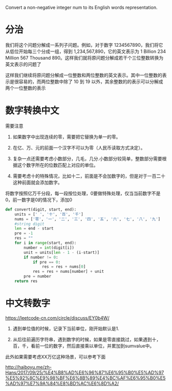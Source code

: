 Convert a non-negative integer num to its English words representation.

# 分治
我们将这个问题分解成一系列子问题。例如，对于数字 1234567890，我们将它从低位开始每三个分成一组，得到 1,234,567,890，它的英文表示为 1 Billion 234 Million 567 Thousand 890。这样我们就将原问题分解成若干个三位整数转换为英文表示的问题了



这样我们继续将原问题分解成一位整数和两位整数的英文表示。其中一位整数的表示是很容易的，而两位整数中除了 10 到 19 以外，其余整数的的表示可以分解成两个一位整数的表示



# 数字转换中文
需要注意

1. 如果数字中出现连续的零，需要把它替换为单一的零。

2. 在亿、万、元的前面一个汉字不可以为零（人民币读取方式决定）。
3. 复杂一点还需要考虑小数部分，几毛，几分.小数部分较简单，整数部分需要根据这个数字所在的位数匹配上对应的单位。
4. 需要考虑十的特殊情况，比如十二，前面是不会加数字的，但是对于一百二十这种前面就会添加数字。
   

将数字按照亿万千分段，每一段按位处理，0要做特殊处理，仅当当前数字不是0，前一数字是0的情况下，添加0

``` python
def convert(digit, start, end):
    units = [' ', '十', '百', '千']
    nums = ['零', '一', '二', '三', '四', '五', '六', '七', '八', '九']
    #string digit
    len = end - start
    pre = -1
    res = ""
    for i in range(start, end):
        number = int(digit[i])
        unit = units[len - 1 - (i-start)]
        if number != 0:
            if pre == 0:
                res = res + nums[0]
            res = res + nums[number] + unit
        pre = number
    return res
```



# 中文转数字

https://leetcode-cn.com/circle/discuss/EY0b4W/

1. 遇到单位值的时候，记录下当前单位，刚开始默认是1.

2. 从后往前遍历字符串，遇到数字的时候，如果是零直接跳过，如果遇到十，百，千，看前一位的数字，然后直接乘以单位，并累加到sumvalue中。

此外如果需要考虑XX万亿这种场景，可以参考下面

http://haiboyu.me/zh-Hans/2017/09/25/%E4%B8%AD%E6%96%87%E6%95%B0%E5%AD%97%E5%92%8C%E9%98%BF%E6%8B%89%E4%BC%AF%E6%95%B0%E5%AD%97%E7%9A%84%E8%BD%AC%E6%8D%A2/
